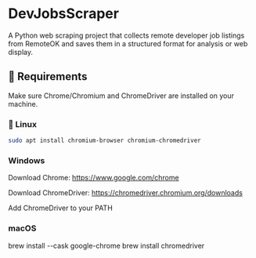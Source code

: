 # DevJobsScraper
A Python web scraping project that collects remote developer job listings from RemoteOK and saves them in a structured format for analysis or web display.

## 🔧 Requirements

Make sure Chrome/Chromium and ChromeDriver are installed on your machine.

### 🐧 Linux

```bash
sudo apt install chromium-browser chromium-chromedriver
```

### Windows
Download Chrome: https://www.google.com/chrome

Download ChromeDriver: https://chromedriver.chromium.org/downloads

Add ChromeDriver to your PATH

### macOS

brew install --cask google-chrome
brew install chromedriver